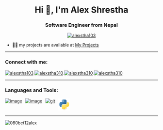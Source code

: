 <h1 align="center">Hi 👋, I'm Alex Shrestha</h1>
<h3 align="center"> Software Engineer from Nepal</h3>

<p align="center">
  <a href="https://twitter.com/alexstha103" target="blank">
    <img src="https://img.shields.io/twitter/follow/alexstha103?logo=twitter&style=for-the-badge" alt="alexstha103" />
  </a>
</p>

- 👨‍💻  my projects are available at [My Projects](https://www.alex-shrestha.com.np/#projects)

---

<h3 align="left">Connect with me:</h3>
<p align="left">
  <a href="https://twitter.com/alexstha103" target="blank">
    <img align="center" src="https://raw.githubusercontent.com/rahuldkjain/github-profile-readme-generator/master/src/images/icons/Social/twitter.svg" alt="alexstha103" height="30" width="40" />
  </a>
  <a href="https://linkedin.com/in/alexstha310" target="blank">
    <img align="center" src="https://raw.githubusercontent.com/rahuldkjain/github-profile-readme-generator/master/src/images/icons/Social/linked-in-alt.svg" alt="alexstha310" height="30" width="40" />
  </a>

  <a href="https://www.instagram.com/alex_stha310" target="blank">
    <img align="center" src="https://github.com/rahuldkjain/github-profile-readme-generator/blob/master/src/images/icons/Social/instagram.svg" alt="alexstha310" height="30" width="40" />
  </a>

  <a href="https://www.facebook.com/alex.stha.3107" target="blank">
    <img align="center" src="https://github.com/rahuldkjain/github-profile-readme-generator/blob/master/src/images/icons/Social/facebook.svg" alt="alexstha310" height="30" width="40" />
  </a>
</p>

---

<h3 align="left">Languages and Tools:</h3>
<p align="left" style="display: flex; flex-wrap: wrap; gap: 10px;">
  
  
  
  <a href="https://reactjs.org/" target="_blank" rel="noreferrer"> 
   <img width="28" height="28" alt="image" src="https://github.com/user-attachments/assets/12f7e086-6e31-4cc4-b071-a8222579180a" alt="react" width="40" height="40"/> </a> 

  <a href="https://nextjs.org/" target="_blank" rel="noreferrer">
   <img width="32" height="32" alt="image" src="https://github.com/user-attachments/assets/993951be-4dd1-4284-8158-a44d29d60b08"  alt="nextjs" width="40" height="40"/>
  </a> 
  
 
  
  <a href="https://git-scm.com/" target="_blank" rel="noreferrer">
    <img src="https://www.vectorlogo.zone/logos/git-scm/git-scm-icon.svg" alt="git" width="40" height="40"/>
  </a> 


  <a href="https://www.python.org" target="_blank" rel="noreferrer"> 
    <img src="https://raw.githubusercontent.com/devicons/devicon/master/icons/python/python-original.svg" alt="python" width="40" height="40"/> 
  </a>


  

</p>

---

<p align>
  <img src="https://github-readme-stats.vercel.app/api/top-langs?username=080bct12alex&show_icons=true&locale=en&layout=compact" alt="080bct12alex" />
</p>

